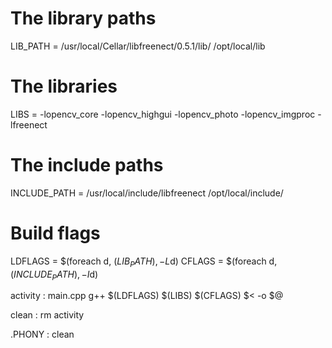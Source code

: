 # The library paths
LIB_PATH = /usr/local/Cellar/libfreenect/0.5.1/lib/ /opt/local/lib
# The libraries
LIBS = -lopencv_core -lopencv_highgui -lopencv_photo -lopencv_imgproc -lfreenect

# The include paths
INCLUDE_PATH = /usr/local/include/libfreenect /opt/local/include/

# Build flags
LDFLAGS = $(foreach d, $(LIB_PATH), -L$d)
CFLAGS  = $(foreach d, $(INCLUDE_PATH), -I$d)

activity : main.cpp
	g++ $(LDFLAGS) $(LIBS) $(CFLAGS) $< -o $@

clean :
	rm activity

.PHONY : clean
